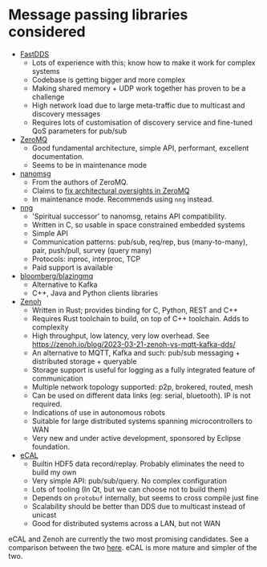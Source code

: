 # Message passing libraries considered

- [FastDDS](https://github.com/eProsima/Fast-DDS)
  - Lots of experience with this; know how to make it work for complex systems
  - Codebase is getting bigger and more complex
  - Making shared memory + UDP work together has proven to be a challenge
  - High network load due to large meta-traffic due to multicast and discovery messages
  - Requires lots of customisation of discovery service and fine-tuned QoS parameters for pub/sub
- [ZeroMQ](https://zeromq.org/)
  - Good fundamental architecture, simple API, performant, excellent documentation. 
  - Seems to be in maintenance mode
- [nanomsg](https://github.com/nanomsg/nanomsg)
  - From the authors of ZeroMQ. 
  - Claims to [fix architectural oversights in ZeroMQ](https://nanomsg.org/documentation-zeromq.html)
  - In maintenance mode. Recommends using `nng` instead.
- [nng](https://github.com/nanomsg/nng)
  - 'Spiritual successor' to nanomsg, retains API compatibility.
  - Written in C, so usable in space constrained embedded systems
  - Simple API
  - Communication patterns: pub/sub, req/rep, bus (many-to-many), pair, push/pull, survey (query many)
  - Protocols: inproc, interproc, TCP
  - Paid support is available
- [bloomberg/blazingmq](https://github.com/bloomberg/blazingmq)
  - Alternative to Kafka
  - C++, Java and Python clients libraries
- [Zenoh](https://github.com/eclipse-zenoh/zenoh)
  - Written in Rust; provides binding for C, Python, REST and C++
  - Requires Rust toolchain to build, on top of C++ toolchain. Adds to complexity
  - High throughput, low latency, very low overhead. See https://zenoh.io/blog/2023-03-21-zenoh-vs-mqtt-kafka-dds/
  - An alternative to MQTT, Kafka and such: pub/sub messaging + distributed storage + queryable
  - Storage support is useful for logging as a fully integrated feature of communication
  - Multiple network topology supported: p2p, brokered, routed, mesh
  - Can be used on different data links (eg: serial, bluetooth). IP is not required.
  - Indications of use in autonomous robots
  - Suitable for large distributed systems spanning microcontrollers to WAN
  - Very new and under active development, sponsored by Eclipse foundation.
- [eCAL](https://eclipse-ecal.github.io/ecal/stable/index.html)
  - Builtin HDF5 data record/replay. Probably eliminates the need to build my own
  - Very simple API: pub/sub/query. No complex configuration
  - Lots of tooling (In Qt, but we can choose not to build them)
  - Depends on `protobuf` internally, but seems to cross compile just fine
  - Scalability should be better than DDS due to multicast instead of unicast
  - Good for distributed systems across a LAN, but not WAN

eCAL and Zenoh are currently the two most promising candidates. See a comparison between the two 
[here](https://github.com/eclipse-ecal/ecal/discussions/1847). eCAL is more mature and simpler of 
the two.